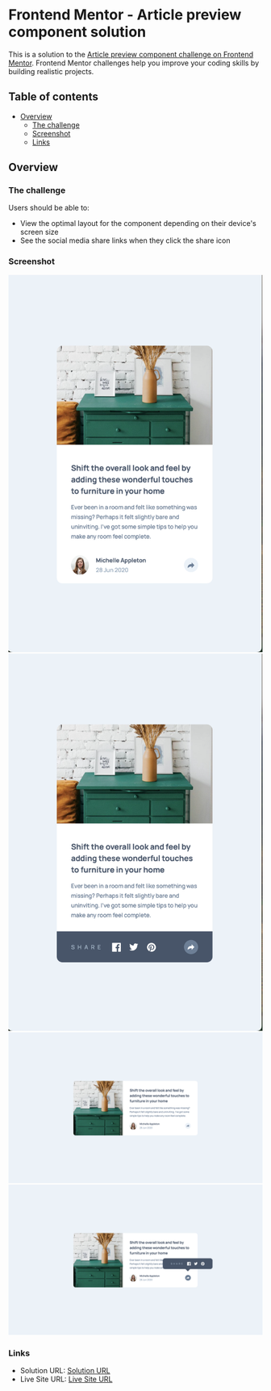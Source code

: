 # Frontend Mentor - Article preview component solution

This is a solution to the [Article preview component challenge on Frontend Mentor](https://www.frontendmentor.io/challenges/article-preview-component-dYBN_pYFT). Frontend Mentor challenges help you improve your coding skills by building realistic projects. 

## Table of contents

- [Overview](#overview)
  - [The challenge](#the-challenge)
  - [Screenshot](#screenshot)
  - [Links](#links)

## Overview

### The challenge

Users should be able to:

- View the optimal layout for the component depending on their device's screen size
- See the social media share links when they click the share icon

### Screenshot

![Mobile Screenshot](/mobile_design.png)
![Mobile Active State Screenshot](/mobile-active_design.png)
![Desktop Screenshot](/desktop_design.png)
![Desktop Active State Screenshot](/desktop-active_design.png)

### Links

- Solution URL: [Solution URL](https://github.com/z-mn/frontend-mentor-article-preview-component)
- Live Site URL: [Live Site URL](https://z-mn.github.io/frontend-mentor-article-preview-component/)
